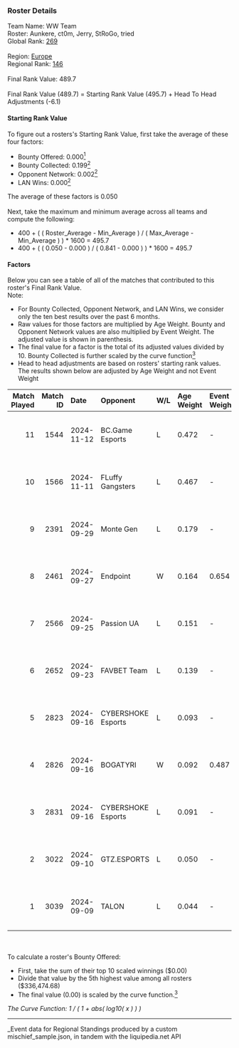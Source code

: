 ### Roster Details<br />
Team Name: WW Team<br />
Roster: Aunkere, ct0m, Jerry, StRoGo, tried<br />
Global Rank: [269](../../standings_global_2025_03_01.md)<br />
<br />
Region: [Europe]( ../../standings_europe_2025_03_01.md)<br />
Regional Rank: [146]( ../../standings_europe_2025_03_01.md)<br />
<br />
Final Rank Value:  489.7<br />
<br />
Final Rank Value (489.7) = Starting Rank Value (495.7) + Head To Head Adjustments (-6.1)<br />

#### Starting Rank Value<br />
To figure out a rosters's Starting Rank Value, first take the average of these four factors:<br />
- Bounty Offered: 0.000[<sup>1</sup>](#table2)
- Bounty Collected: 0.199[<sup>2</sup>](#table1)
- Opponent Network: 0.002[<sup>2</sup>](#table1)
- LAN Wins: 0.000[<sup>2</sup>](#table1)

The average of these factors is 0.050<br />
<br />
Next, take the maximum and minimum average across all teams and compute the following:<br />
- 400 + ( ( Roster_Average - Min_Average ) / ( Max_Average - Min_Average ) ) * 1600 = 495.7
- 400 + ( ( 0.050 - 0.000 ) / ( 0.841 - 0.000 ) ) * 1600 = 495.7


#### Factors<br />
Below you can see a table of all of the matches that contributed to this roster's Final Rank Value.<br />
Note:<br />

- For Bounty Collected, Opponent Network, and LAN Wins, we consider only the ten best results over the past 6 months.
- Raw values for those factors are multiplied by Age Weight. Bounty and Opponent Network values are also multiplied by Event Weight. The adjusted value is shown in parenthesis.
- The final value for a factor is the total of its adjusted values divided by 10. Bounty Collected is further scaled by the curve function[<sup>3</sup>](#curveFunction)
- Head to head adjustments are based on rosters' starting rank values. The results shown below are adjusted by Age Weight and not Event Weight
<span id="table1"></span><br />


| Match Played | Match ID | Date       | Opponent           | W/L | Age Weight | Event Weight | Bounty Collected | Opponent Network | LAN Wins  | H2H Adj. | Roster                               |
| -: | -: | :- | :- | :- | :- | :- | :- | :- | :- | -: | :- |
|           11 |     1544 | 2024-11-12 | BC.Game Esports    | L   | 0.472      | -            | -                | -                | -         |    -2.35 | Aunkere, ct0m, Jerry, StRoGo, tried  |
|           10 |     1566 | 2024-11-11 | FLuffy Gangsters   | L   | 0.467      | -            | -                | -                | -         |    -3.34 | Aunkere, ct0m, Jerry, StRoGo, tried  |
|            9 |     2391 | 2024-09-29 | Monte Gen          | L   | 0.179      | -            | -                | -                | -         |    -3.58 | Aunkere, ct0m, kelieN, StRoGo, tried |
|            8 |     2461 | 2024-09-27 | Endpoint           | W   | 0.164      | 0.654        | 0.009 (0.001)    | 0.233 (0.025)    | 0 (0.000) |     4.39 | Aunkere, ct0m, Jerry, StRoGo, tried  |
|            7 |     2566 | 2024-09-25 | Passion UA         | L   | 0.151      | -            | -                | -                | -         |    -0.09 | Aunkere, ct0m, Jerry, StRoGo, tried  |
|            6 |     2652 | 2024-09-23 | FAVBET Team        | L   | 0.139      | -            | -                | -                | -         |    -0.33 | Aunkere, ct0m, Jerry, StRoGo, tried  |
|            5 |     2823 | 2024-09-16 | CYBERSHOKE Esports | L   | 0.093      | -            | -                | -                | -         |    -0.95 | Aunkere, ct0m, Jerry, StRoGo, tried  |
|            4 |     2826 | 2024-09-16 | BOGATYRI           | W   | 0.092      | 0.487        | 0.000 (0.000)    | 0.000 (0.000)    | 0 (0.000) |     1.07 | Aunkere, ct0m, Jerry, StRoGo, tried  |
|            3 |     2831 | 2024-09-16 | CYBERSHOKE Esports | L   | 0.091      | -            | -                | -                | -         |    -0.15 | Aunkere, ct0m, Jerry, StRoGo, tried  |
|            2 |     3022 | 2024-09-10 | GTZ.ESPORTS        | L   | 0.050      | -            | -                | -                | -         |    -0.04 | Aunkere, ct0m, Jerry, StRoGo, tried  |
|            1 |     3039 | 2024-09-09 | TALON              | L   | 0.044      | -            | -                | -                | -         |    -0.68 | Aunkere, ct0m, Jerry, StRoGo, tried  |

<br />
<span id="table2"></span><br />
To calculate a roster's Bounty Offered:<br />

- First, take the sum of their top 10 scaled winnings ($0.00)
- Divide that value by the 5th highest value among all rosters ($336,474.68)
- The final value (0.00) is scaled by the curve function.[<sup>3</sup>](#curveFunction)

<span id="curveFunction"></span>_The Curve Function: 1 / ( 1 + abs( log10( x ) ) )_<br />

---
_Event data for Regional Standings produced by a custom mischief_sample.json, in tandem with the liquipedia.net API<br />
